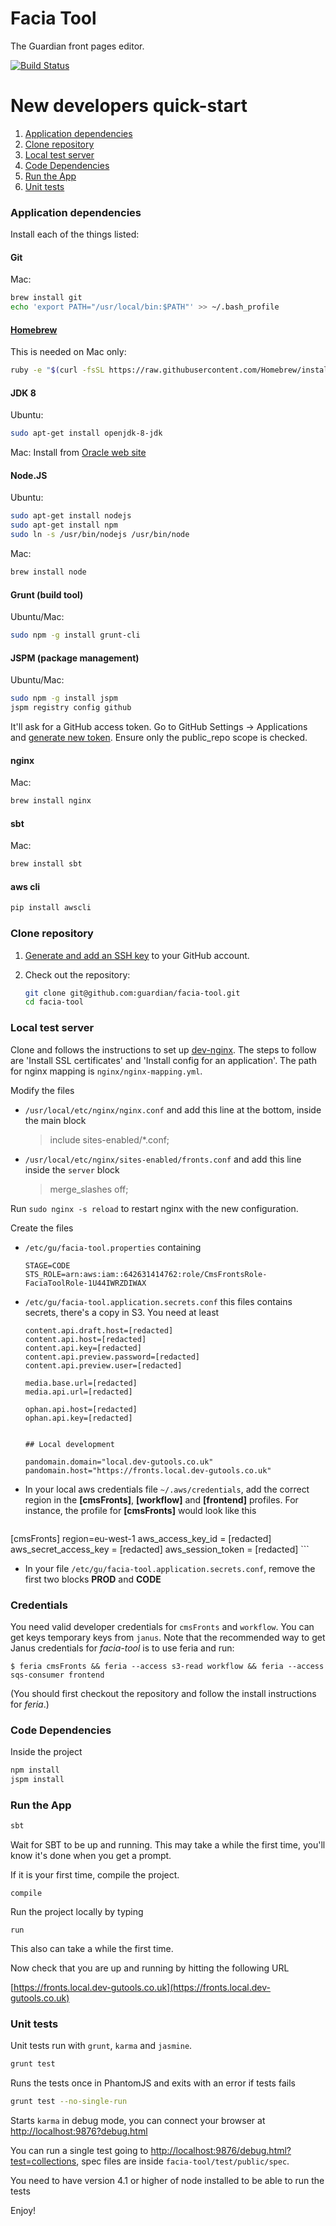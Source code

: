 Facia Tool
========
The Guardian front pages editor.

[![Build Status](https://travis-ci.org/guardian/facia-tool.svg?branch=master)](https://travis-ci.org/guardian/facia-tool)

New developers quick-start
===========================

1. [Application dependencies](#application-dependencies)
1. [Clone repository](#clone-repository)
1. [Local test server](#local-test-server)
1. [Code Dependencies](#code-dependencies)
1. [Run the App](#run-the-app)
1. [Unit tests](#unit-tests)


### Application dependencies

Install each of the things listed:

#### Git

Mac:
```bash
brew install git
echo 'export PATH="/usr/local/bin:$PATH"' >> ~/.bash_profile
```

#### [Homebrew](http://brew.sh/)

This is needed on Mac only:
```bash
ruby -e "$(curl -fsSL https://raw.githubusercontent.com/Homebrew/install/master/install)"
```

#### JDK 8

Ubuntu:
```bash
sudo apt-get install openjdk-8-jdk
```

Mac: Install from [Oracle web site](http://www.oracle.com/technetwork/java/javase/downloads/jdk8-downloads-2133151.html)

#### Node.JS

Ubuntu:
```bash
sudo apt-get install nodejs
sudo apt-get install npm
sudo ln -s /usr/bin/nodejs /usr/bin/node
```

Mac:
```bash
brew install node
```

#### Grunt (build tool)

Ubuntu/Mac:
```bash
sudo npm -g install grunt-cli
```

#### JSPM (package management)

Ubuntu/Mac:
```bash
sudo npm -g install jspm
jspm registry config github
```

It'll ask for a GitHub access token. Go to GitHub Settings -> Applications and [generate new token](https://github.com/settings/tokens/new). Ensure only the public_repo scope is checked.

#### nginx

Mac:
```bash
brew install nginx
```

#### sbt

Mac:
```bash
brew install sbt
```

#### aws cli
```bash
pip install awscli
```



### Clone repository
1. [Generate and add an SSH key](https://help.github.com/articles/generating-ssh-keys) to your GitHub account.
1. Check out the repository:

    ```bash
    git clone git@github.com:guardian/facia-tool.git
    cd facia-tool
    ```



### Local test server

Clone and follows the instructions to set up [dev-nginx](https://github.com/guardian/dev-nginx). The steps to follow are 'Install SSL certificates' and 'Install config for an application'. The path for nginx mapping is `nginx/nginx-mapping.yml`.

Modify the files

* `/usr/local/etc/nginx/nginx.conf` and add this line at the bottom, inside the main block

   > include sites-enabled/*.conf;

* `/usr/local/etc/nginx/sites-enabled/fronts.conf` and add this line inside the `server` block

   > merge_slashes off;

Run `sudo nginx -s reload` to restart nginx with the new configuration.


Create the files

* `/etc/gu/facia-tool.properties` containing

   ```
   STAGE=CODE
   STS_ROLE=arn:aws:iam::642631414762:role/CmsFrontsRole-FaciaToolRole-1U44IWRZDIWAX
   ```

* `/etc/gu/facia-tool.application.secrets.conf` this files contains secrets, there's a copy in S3. You need at least

   ```
   content.api.draft.host=[redacted]
   content.api.host=[redacted]
   content.api.key=[redacted]
   content.api.preview.password=[redacted]
   content.api.preview.user=[redacted]

   media.base.url=[redacted]
   media.api.url=[redacted]

   ophan.api.host=[redacted]
   ophan.api.key=[redacted]


   ## Local development

   pandomain.domain="local.dev-gutools.co.uk"
   pandomain.host="https://fronts.local.dev-gutools.co.uk"

   ```

* In your local aws credentials file `~/.aws/credentials`, add the correct region in the **[cmsFronts]**, **[workflow]** and **[frontend]** profiles. For instance, the profile for **[cmsFronts]** would look like this

	```
[cmsFronts]
region=eu-west-1
aws_access_key_id = [redacted]
aws_secret_access_key = [redacted]
aws_session_token = [redacted]
	```
 
* In your file `/etc/gu/facia-tool.application.secrets.conf`, remove the first two blocks **PROD** and **CODE**

### Credentials

You need valid developer credentials for `cmsFronts` and `workflow`.
You can get keys temporary keys from `janus`. Note that the recommended way to get Janus credentials for *facia-tool* is to use feria and run:

```
$ feria cmsFronts && feria --access s3-read workflow && feria --access sqs-consumer frontend
```
(You should first checkout the repository and follow the install instructions for *feria*.)


### Code Dependencies

Inside the project
 
```bash
npm install
jspm install
```

### Run the App

```bash
sbt
```

Wait for SBT to be up and running. This may take a while the first time, you'll know it's done when you get a prompt.

If it is your first time, compile the project.
```
compile
```

Run the project locally by typing
```
run
```
This also can take a while the first time.

Now check that you are up and running by hitting the following URL

[https://fronts.local.dev-gutools.co.uk](https://fronts.local.dev-gutools.co.uk)


### Unit tests

Unit tests run with `grunt`, `karma` and `jasmine`.

```bash
grunt test
```
Runs the tests once in PhantomJS and exits with an error if tests fails

```bash
grunt test --no-single-run
```
Starts `karma` in debug mode, you can connect your browser at [http://localhost:9876?debug.html](http://localhost:9876?debug.html)

You can run a single test going to [http://localhost:9876/debug.html?test=collections](http://localhost:9876/debug.html?test=collections), spec files are inside `facia-tool/test/public/spec`.

You need to have version 4.1 or higher of node installed to be able to run the tests

Enjoy!
